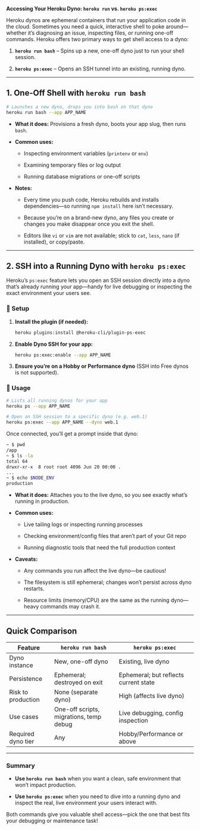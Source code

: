 **Accessing Your Heroku Dyno: `heroku run` vs. `heroku ps:exec`**

Heroku dynos are ephemeral containers that run your application code in the cloud. Sometimes you need a quick, interactive shell to poke around—whether it’s diagnosing an issue, inspecting files, or running one-off commands. Heroku offers two primary ways to get shell access to a dyno:

1. **`heroku run bash`** – Spins up a new, one-off dyno just to run your shell session.
    
2. **`heroku ps:exec`** – Opens an SSH tunnel into an existing, running dyno.
    

---

## 1. One-Off Shell with `heroku run bash`

```bash
# Launches a new dyno, drops you into bash on that dyno
heroku run bash --app APP_NAME
```

- **What it does:** Provisions a fresh dyno, boots your app slug, then runs `bash`.
    
- **Common uses:**
    
    - Inspecting environment variables (`printenv` or `env`)
        
    - Examining temporary files or log output
        
    - Running database migrations or one-off scripts
        
- **Notes:**
    
    - Every time you push code, Heroku rebuilds and installs dependencies—so running `npm install` here isn’t necessary.
        
    - Because you’re on a brand-new dyno, any files you create or changes you make disappear once you exit the shell.
        
    - Editors like `vi` or `vim` are not available; stick to `cat`, `less`, `nano` (if installed), or copy/paste.
        

---

## 2. SSH into a Running Dyno with `heroku ps:exec`

Heroku’s `ps:exec` feature lets you open an SSH session directly into a dyno that’s already running your app—handy for live debugging or inspecting the exact environment your users see.

### 🔧 Setup

1. **Install the plugin (if needed):**
    
    ```bash
    heroku plugins:install @heroku-cli/plugin-ps-exec
    ```
    
2. **Enable Dyno SSH for your app:**
    
    ```bash
    heroku ps:exec:enable --app APP_NAME
    ```
    
3. **Ensure you’re on a Hobby or Performance dyno** (SSH into Free dynos is not supported).
    

### 🚀 Usage

```bash
# Lists all running dynos for your app
heroku ps --app APP_NAME

# Open an SSH session to a specific dyno (e.g. web.1)
heroku ps:exec --app APP_NAME --dyno web.1
```

Once connected, you’ll get a prompt inside that dyno:

```bash
~ $ pwd
/app
~ $ ls -la
total 64
drwxr-xr-x  8 root root 4096 Jun 20 00:00 .
...
~ $ echo $NODE_ENV
production
```

- **What it does:** Attaches you to the live dyno, so you see exactly what’s running in production.
    
- **Common uses:**
    
    - Live tailing logs or inspecting running processes
        
    - Checking environment/config files that aren’t part of your Git repo
        
    - Running diagnostic tools that need the full production context
        
- **Caveats:**
    
    - Any commands you run affect the live dyno—be cautious!
        
    - The filesystem is still ephemeral; changes won’t persist across dyno restarts.
        
    - Resource limits (memory/CPU) are the same as the running dyno—heavy commands may crash it.
        

---

## Quick Comparison

|Feature|`heroku run bash`|`heroku ps:exec`|
|---|---|---|
|Dyno instance|New, one-off dyno|Existing, live dyno|
|Persistence|Ephemeral; destroyed on exit|Ephemeral; but reflects current state|
|Risk to production|None (separate dyno)|High (affects live dyno)|
|Use cases|One-off scripts, migrations, temp debug|Live debugging, config inspection|
|Required dyno tier|Any|Hobby/Performance or above|

---

### Summary

- **Use `heroku run bash`** when you want a clean, safe environment that won’t impact production.
    
- **Use `heroku ps:exec`** when you need to dive into a running dyno and inspect the real, live environment your users interact with.
    

Both commands give you valuable shell access—pick the one that best fits your debugging or maintenance task!